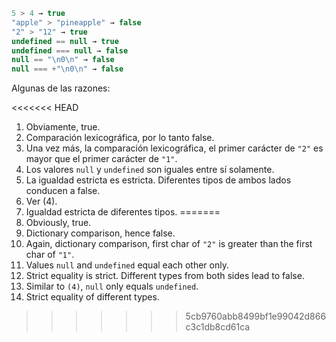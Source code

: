

```js no-beautify
5 > 4 → true
"apple" > "pineapple" → false
"2" > "12" → true
undefined == null → true
undefined === null → false
null == "\n0\n" → false
null === +"\n0\n" → false
```

Algunas de las razones:

<<<<<<< HEAD
1. Obviamente, true.
2. Comparación lexicográfica, por lo tanto false.
3. Una vez más, la comparación lexicográfica, el primer carácter de `"2"` es mayor que el primer carácter de `"1"`.
4. Los valores `null` y `undefined` son iguales entre sí solamente.
5. La igualdad estricta es estricta. Diferentes tipos de ambos lados conducen a false.
6. Ver (4).
7. Igualdad estricta de diferentes tipos.
=======
1. Obviously, true.
2. Dictionary comparison, hence false.
3. Again, dictionary comparison, first char of `"2"` is greater than the first char of `"1"`.
4. Values `null` and `undefined` equal each other only.
5. Strict equality is strict. Different types from both sides lead to false.
6. Similar to `(4)`, `null` only equals `undefined`.
7. Strict equality of different types.
>>>>>>> 5cb9760abb8499bf1e99042d866c3c1db8cd61ca
